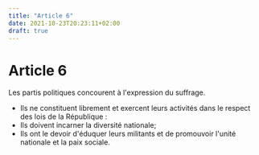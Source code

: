 ```yaml
---
title: "Article 6"
date: 2021-10-23T20:23:11+02:00
draft: true
---
```


# Article 6

Les partis politiques concourent à l'expression du suffrage.

- Ils ne constituent librement et exercent leurs activités dans le respect des lois de la République :
- Ils doivent incarner la diversité nationale;
- Ils ont le devoir d'éduquer leurs militants et de promouvoir l'unité nationale et la paix sociale.
